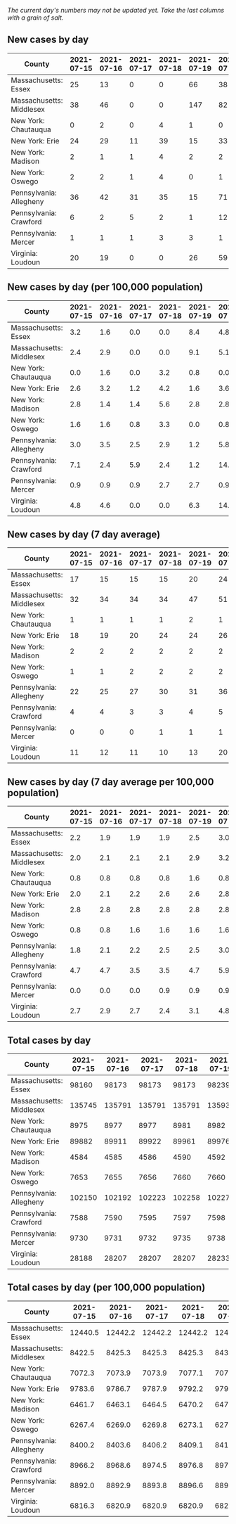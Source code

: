 _The current day's numbers may not be updated yet. Take the last columns with a grain of salt._
## New cases by day

| County | 2021-07-15 | 2021-07-16 | 2021-07-17 | 2021-07-18 | 2021-07-19 | 2021-07-20 | 2021-07-21 |
| --- | --- | --- | --- | --- | --- | --- | --- |
| Massachusetts: Essex | 25 | 13 | 0 | 0 | 66 | 38 |  |
| Massachusetts: Middlesex | 38 | 46 | 0 | 0 | 147 | 82 |  |
| New York: Chautauqua | 0 | 2 | 0 | 4 | 1 | 0 |  |
| New York: Erie | 24 | 29 | 11 | 39 | 15 | 33 |  |
| New York: Madison | 2 | 1 | 1 | 4 | 2 | 2 |  |
| New York: Oswego | 2 | 2 | 1 | 4 | 0 | 1 |  |
| Pennsylvania: Allegheny | 36 | 42 | 31 | 35 | 15 | 71 |  |
| Pennsylvania: Crawford | 6 | 2 | 5 | 2 | 1 | 12 |  |
| Pennsylvania: Mercer | 1 | 1 | 1 | 3 | 3 | 1 |  |
| Virginia: Loudoun | 20 | 19 | 0 | 0 | 26 | 59 |  |

## New cases by day (per 100,000 population)

| County | 2021-07-15 | 2021-07-16 | 2021-07-17 | 2021-07-18 | 2021-07-19 | 2021-07-20 | 2021-07-21 |
| --- | --- | --- | --- | --- | --- | --- | --- |
| Massachusetts: Essex | 3.2 | 1.6 | 0.0 | 0.0 | 8.4 | 4.8 |  |
| Massachusetts: Middlesex | 2.4 | 2.9 | 0.0 | 0.0 | 9.1 | 5.1 |  |
| New York: Chautauqua | 0.0 | 1.6 | 0.0 | 3.2 | 0.8 | 0.0 |  |
| New York: Erie | 2.6 | 3.2 | 1.2 | 4.2 | 1.6 | 3.6 |  |
| New York: Madison | 2.8 | 1.4 | 1.4 | 5.6 | 2.8 | 2.8 |  |
| New York: Oswego | 1.6 | 1.6 | 0.8 | 3.3 | 0.0 | 0.8 |  |
| Pennsylvania: Allegheny | 3.0 | 3.5 | 2.5 | 2.9 | 1.2 | 5.8 |  |
| Pennsylvania: Crawford | 7.1 | 2.4 | 5.9 | 2.4 | 1.2 | 14.2 |  |
| Pennsylvania: Mercer | 0.9 | 0.9 | 0.9 | 2.7 | 2.7 | 0.9 |  |
| Virginia: Loudoun | 4.8 | 4.6 | 0.0 | 0.0 | 6.3 | 14.3 |  |

## New cases by day (7 day average)

| County | 2021-07-15 | 2021-07-16 | 2021-07-17 | 2021-07-18 | 2021-07-19 | 2021-07-20 | 2021-07-21 |
| --- | --- | --- | --- | --- | --- | --- | --- |
| Massachusetts: Essex | 17 | 15 | 15 | 15 | 20 | 24 |  |
| Massachusetts: Middlesex | 32 | 34 | 34 | 34 | 47 | 51 |  |
| New York: Chautauqua | 1 | 1 | 1 | 1 | 2 | 1 |  |
| New York: Erie | 18 | 19 | 20 | 24 | 24 | 26 |  |
| New York: Madison | 2 | 2 | 2 | 2 | 2 | 2 |  |
| New York: Oswego | 1 | 1 | 2 | 2 | 2 | 2 |  |
| Pennsylvania: Allegheny | 22 | 25 | 27 | 30 | 31 | 36 |  |
| Pennsylvania: Crawford | 4 | 4 | 3 | 3 | 4 | 5 |  |
| Pennsylvania: Mercer | 0 | 0 | 0 | 1 | 1 | 1 |  |
| Virginia: Loudoun | 11 | 12 | 11 | 10 | 13 | 20 |  |

## New cases by day (7 day average per 100,000 population)

| County | 2021-07-15 | 2021-07-16 | 2021-07-17 | 2021-07-18 | 2021-07-19 | 2021-07-20 | 2021-07-21 |
| --- | --- | --- | --- | --- | --- | --- | --- |
| Massachusetts: Essex | 2.2 | 1.9 | 1.9 | 1.9 | 2.5 | 3.0 |  |
| Massachusetts: Middlesex | 2.0 | 2.1 | 2.1 | 2.1 | 2.9 | 3.2 |  |
| New York: Chautauqua | 0.8 | 0.8 | 0.8 | 0.8 | 1.6 | 0.8 |  |
| New York: Erie | 2.0 | 2.1 | 2.2 | 2.6 | 2.6 | 2.8 |  |
| New York: Madison | 2.8 | 2.8 | 2.8 | 2.8 | 2.8 | 2.8 |  |
| New York: Oswego | 0.8 | 0.8 | 1.6 | 1.6 | 1.6 | 1.6 |  |
| Pennsylvania: Allegheny | 1.8 | 2.1 | 2.2 | 2.5 | 2.5 | 3.0 |  |
| Pennsylvania: Crawford | 4.7 | 4.7 | 3.5 | 3.5 | 4.7 | 5.9 |  |
| Pennsylvania: Mercer | 0.0 | 0.0 | 0.0 | 0.9 | 0.9 | 0.9 |  |
| Virginia: Loudoun | 2.7 | 2.9 | 2.7 | 2.4 | 3.1 | 4.8 |  |

## Total cases by day

| County | 2021-07-15 | 2021-07-16 | 2021-07-17 | 2021-07-18 | 2021-07-19 | 2021-07-20 | 2021-07-21 |
| --- | --- | --- | --- | --- | --- | --- | --- |
| Massachusetts: Essex | 98160 | 98173 | 98173 | 98173 | 98239 | 98277 |  |
| Massachusetts: Middlesex | 135745 | 135791 | 135791 | 135791 | 135938 | 136020 |  |
| New York: Chautauqua | 8975 | 8977 | 8977 | 8981 | 8982 | 8982 |  |
| New York: Erie | 89882 | 89911 | 89922 | 89961 | 89976 | 90009 |  |
| New York: Madison | 4584 | 4585 | 4586 | 4590 | 4592 | 4594 |  |
| New York: Oswego | 7653 | 7655 | 7656 | 7660 | 7660 | 7661 |  |
| Pennsylvania: Allegheny | 102150 | 102192 | 102223 | 102258 | 102273 | 102344 |  |
| Pennsylvania: Crawford | 7588 | 7590 | 7595 | 7597 | 7598 | 7610 |  |
| Pennsylvania: Mercer | 9730 | 9731 | 9732 | 9735 | 9738 | 9739 |  |
| Virginia: Loudoun | 28188 | 28207 | 28207 | 28207 | 28233 | 28292 |  |

## Total cases by day (per 100,000 population)

| County | 2021-07-15 | 2021-07-16 | 2021-07-17 | 2021-07-18 | 2021-07-19 | 2021-07-20 | 2021-07-21 |
| --- | --- | --- | --- | --- | --- | --- | --- |
| Massachusetts: Essex | 12440.5 | 12442.2 | 12442.2 | 12442.2 | 12450.5 | 12455.4 |  |
| Massachusetts: Middlesex | 8422.5 | 8425.3 | 8425.3 | 8425.3 | 8434.5 | 8439.5 |  |
| New York: Chautauqua | 7072.3 | 7073.9 | 7073.9 | 7077.1 | 7077.8 | 7077.8 |  |
| New York: Erie | 9783.6 | 9786.7 | 9787.9 | 9792.2 | 9793.8 | 9797.4 |  |
| New York: Madison | 6461.7 | 6463.1 | 6464.5 | 6470.2 | 6473.0 | 6475.8 |  |
| New York: Oswego | 6267.4 | 6269.0 | 6269.8 | 6273.1 | 6273.1 | 6273.9 |  |
| Pennsylvania: Allegheny | 8400.2 | 8403.6 | 8406.2 | 8409.1 | 8410.3 | 8416.1 |  |
| Pennsylvania: Crawford | 8966.2 | 8968.6 | 8974.5 | 8976.8 | 8978.0 | 8992.2 |  |
| Pennsylvania: Mercer | 8892.0 | 8892.9 | 8893.8 | 8896.6 | 8899.3 | 8900.2 |  |
| Virginia: Loudoun | 6816.3 | 6820.9 | 6820.9 | 6820.9 | 6827.2 | 6841.4 |  |

